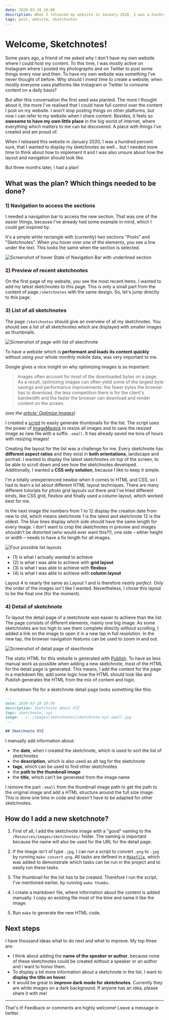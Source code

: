 ```yaml
---
date: 2020-03-28 10:00
description: When I released my website in January 2020, I was a hundred percent sure, that I wanted to add my sketchnotes in it as well... but I needed more time to think about how to implement it and I was also unsure about how the layout and navigation should look like.
tags: post, website, sketchnotes
---
```


# Welcome, Sketchnotes!

Some years ago, a friend of me asked why I don't have my own website where I could host my content. To this time, I was mostly active on Instagram where I posted my photographs and on Twitter to post some things every now and then. To have my own website was something I've never thought of before. Why should I invest time to create a website, when mostly everyone uses platforms like Instagram or Twitter to consume content on a daily basis?

But after this conversation the first seed was planted. The more I thought about it, the more I've realised that I could have full control over the content I post on my website. I won't stop posting things on other platforms, but now I can refer to my website when I share content. Besides, it feels so **awesome to have my own little place** in the big world of internet, where everything which matters to me can be discovered. A place with things I've created and am proud of.

When I released this website in January 2020, I was a hundred percent sure, that I wanted to display my sketchnotes as well... but I needed more time to think about how to implement it and I was also unsure about how the layout and navigation should look like.

But three months later, I had a plan!

## What was the plan? Which things needed to be done?

### 1) Navigation to access the sections

I needed a navigation bar to access the new section. That was one of the easier things, because I've already had some example in mind, which I could get inspired by.

It's a simple white rectangle with (currently) two sections "Posts" and "Sketchnotes". When you hover over one of the elements, you see a line under the text. This looks the same when the section is selected.

<img src="../../images/welcome-sketchnotes/navigation-bar-hover.jpg" alt="Screenshot of hover State of Navigation Bar with underlined section" />

### 2) Preview of recent sketchnotes

On the first page of my website, you see the most recent items. I wanted to add my latest sketchnotes to this page. This is only a small part from the content of page `/sketchnotes` with the same design. So, let's jump directly to this page.

### 3) List of all sketchnotes

The page `/sketchnotes` should give an overview of all my sketchnotes. You should see a list of all sketchnotes which are displayed with smaller images as thumbnails.

<img src="../../images/welcome-sketchnotes/sketchnote-list.jpg" alt="Screenshot of page with list of skecthnote" />

To have a website which is **performant and loads its content quickly** without using your whole monthly mobile data, was very important to me.

Google gives a nice insight on why optimizing images is so important:

> Images often account for most of the downloaded bytes on a page. As a result, optimizing images can often yield some of the largest byte savings and performance improvements: the fewer bytes the browser has to download, the less competition there is for the client's bandwidth and the faster the browser can download and render content on the screen.

(_see the [article: Optimize Images](https://developers.google.com/speed/docs/insights/OptimizeImages)_)

I created a [script](https://github.com/fbernutz/die-himmelstraeumerin-blog/blob/master/create-thumbnails.sh) to easily generate thumbnails for the list. The script uses the power of [ImageMagick](https://imagemagick.org/index.php) to resize all images and to save the resized image as new file with a suffix `-small`. It has already saved me tons of hours with resizing images!

Creating the layout for the list was a challenge for me. Every sketchnote has **different aspect ratios** and they exist in **both orientations**, landscape and portrait. I wanted to display the latest sketchnotes on top of the screen, to be able to scroll down and see how the sketchnotes developed. Additionally, I wanted a **CSS only solution**, because I like to keep it simple.

I'm a totally unexperienced newbie when it comes to HTML and CSS, so I had to learn a lot about different HTML layout techniques. There are many different tutorials for photo grid layouts out there and I've tried different kinds, like CSS grid, flexbox and finally used a column layout, which worked best for me.

In the next image the numbers from 1 to 12 display the creation date from new to old, which means sketchnote 1 is the latest and sketchnote 12 is the oldest. The blue lines display which side should have the same length for every image. I don't want to crop the sketchnotes in preview and images shouldn't be distorted (who would ever want this?!), one side – either height or width – needs to have a fix length for all images.

<img src="../../images/welcome-sketchnotes/html-layout.jpg" alt="Four possible list layouts" />

- (1) is what I actually wanted to achieve
- (2) is what I was able to achieve with **grid layout**
- (3) is what I was able to achieve with **flexbox**
- (4) is what I was able to achieve with **column layout**

Layout 4 is nearly the same as Layout 1 and is therefore _nearly perfect_. Only the order of the images isn't like I wanted. Nevertheless, I chose this layout to be the final one (for the moment).

### 4) Detail of sketchnote

To layout the detail page of a sketchnote was easier to achieve than the list. The page consists of different elements, mainly one big image. As some sketchnotes are too high to see them complete directly without scrolling, I added a link on the image to open it in a new tap in full resolution. In the new tap, the browser navigation features can be used to zoom in and out.

<img src="../../images/welcome-sketchnotes/sketchnote-detail.jpg" alt="Screenshot of detail page of skecthnote" />

The static HTML for this website is generated with [Publish](https://github.com/JohnSundell/Publish). To have as less manual work as possible when adding a new sketchnote, most of the HTML for the detail page is generated. This means, I add the content for the page in a markdown file, add some logic how the HTML should look like and Publish generates the HTML from the mix of content and logic.

A markdown file for a sketchnote detail page looks something like this:

```markdown
---
date: 2020-03-28 20:50
description: Sketchnote about XYZ
tags: sketchnote, xyz
image: ../../images/sketchnotes/sketchnote-xyz-small.jpg
---

## Sketchnote XYZ
```

I manually add information about:

- the **date**, when I created the sketchnote, which is used to sort the list of sketchnotes
- the **description**, which is also used as alt tag for the sketchnote
- **tags**, which can be used to find other sketchnotes
- the **path to the thumbnail image**
- the **title**, which can't be generated from the image name

I remove the part `-small` from the thumbnail image path to get the path to the original image and add a HTML structure around the full size image. This is done one time in code and doesn't have to be adapted for other sketchnotes.

## How do I add a new sketchnote?

1. First of all, I add the sketchnote image with a "good" naming to the `/Resources/images/sketchnotes/` folder. The naming is important because the name will also be used for the URL for the detail page.

2. If the image isn't of type `.jpg`, I can run a script to convert `.png` to `.jpg` by running `make convert-png`. All tasks are defined in a [`Makefile`](https://github.com/fbernutz/die-himmelstraeumerin-blog/blob/master/Makefile), which was added to demonstrate which tasks can be run in the project and to easily run these tasks.

3. The thumbnail for the list has to be created. Therefore I run the script, I've mentioned earlier, by running `make thumbs`.

4. I create a markdown file, where information about the content is added manually. I copy an existing file most of the time and name it like the image.

5. Run `make` to generate the new HTML code.

## Next steps

I have thousand ideas what to do next and what to improve. My top three are:

- I think about adding the **name of the speaker or author**, because none of these sketchnotes could be created without a speaker or an author and I want to honor them.
- To display a bit more information about a sketchnote in the list, I want to **display the title on hover**.
- It would be great to **improve dark mode for sketchnotes**. Currently they are white images on a dark background. If anyone has an idea, please share it with me!

---

That's it! Feedback or comments are highly welcome! Leave a message in twitter.
